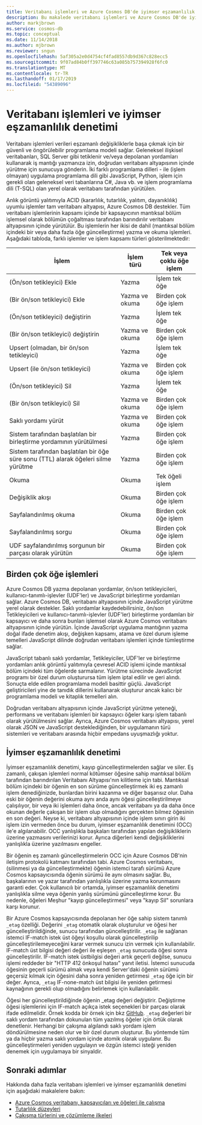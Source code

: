 ```yaml
---
title: Veritabanı işlemleri ve Azure Cosmos DB'de iyimser eşzamanlılık denetimi
description: Bu makalede veritabanı işlemleri ve Azure Cosmos DB'de iyimser eşzamanlılık denetimi
author: markjbrown
ms.service: cosmos-db
ms.topic: conceptual
ms.date: 11/14/2018
ms.author: mjbrown
ms.reviewer: sngun
ms.openlocfilehash: 5af305a2e0d4754cf4fad8557db9d367c828ecc5
ms.sourcegitcommit: 9f07ad84b0ff397746c63a085b757394928f6fc0
ms.translationtype: MT
ms.contentlocale: tr-TR
ms.lasthandoff: 01/17/2019
ms.locfileid: "54389096"
---
```

# <a name="database-transactions-and-optimistic-concurrency-control"></a>Veritabanı işlemleri ve iyimser eşzamanlılık denetimi

Veritabanı işlemleri verileri eşzamanlı değişikliklerle başa çıkmak için bir güvenli ve öngörülebilir programlama modeli sağlar. Geleneksel ilişkisel veritabanları, SQL Server gibi tetiklenir ve/veya depolanan yordamları kullanarak iş mantığı yazmanıza izin, doğrudan veritabanı altyapısının içinde yürütme için sunucuya gönderin. İki farklı programlama dilleri - ile (işlem olmayan) uygulama programlama dili gibi JavaScript, Python, işlem için gerekli olan geleneksel veri tabanlarına C#, Java vb. ve işlem programlama dili (T-SQL) olan yerel olarak veritabanı tarafından yürütülen.

Anlık görüntü yalıtımıyla ACID (kararlılık, tutarlılık, yalıtım, dayanıklılık) uyumlu işlemler tam veritabanı altyapısı, Azure Cosmos DB destekler. Tüm veritabanı işlemlerinin kapsamı içinde bir kapsayıcının mantıksal bölüm işlemsel olarak bölümün çoğaltması tarafından barındırılır veritabanı altyapısının içinde yürütülür. Bu işlemlerin her ikisi de dahil (mantıksal bölüm içindeki bir veya daha fazla öğe güncelleştirme) yazma ve okuma işlemleri. Aşağıdaki tabloda, farklı işlemler ve işlem kapsamı türleri gösterilmektedir:

| **İşlem**  | **İşlem türü** | **Tek veya çoklu öğe işlem** |
|---------|---------|---------|
| (Ön/son tetikleyici) Ekle | Yazma | İşlem tek öğe |
| (Bir ön/son tetikleyici) Ekle | Yazma ve okuma | Birden çok öğe işlem |
| (Ön/son tetikleyici) değiştirin | Yazma | İşlem tek öğe |
| (Bir ön/son tetikleyici) değiştirin | Yazma ve okuma | Birden çok öğe işlem |
| Upsert (olmadan, bir ön/son tetikleyici) | Yazma | İşlem tek öğe |
| Upsert (ile ön/son tetikleyici) | Yazma ve okuma | Birden çok öğe işlem |
| (Ön/son tetikleyici) Sil | Yazma | İşlem tek öğe |
| (Bir ön/son tetikleyici) Sil | Yazma ve okuma | Birden çok öğe işlem |
| Saklı yordamı yürüt | Yazma ve okuma | Birden çok öğe işlem |
| Sistem tarafından başlatılan bir birleştirme yordamının yürütülmesi | Yazma | Birden çok öğe işlem |
| Sistem tarafından başlatılan bir öğe süre sonu (TTL) alarak öğeleri silme yürütme | Yazma | Birden çok öğe işlem |
| Okuma | Okuma | Tek öğeli işlem |
| Değişiklik akışı | Okuma | Birden çok öğe işlem |
| Sayfalandırılmış okuma | Okuma | Birden çok öğe işlem |
| Sayfalandırılmış sorgu | Okuma | Birden çok öğe işlem |
| UDF sayfalandırılmış sorgunun bir parçası olarak yürütün | Okuma | Birden çok öğe işlem |

## <a name="multi-item-transactions"></a>Birden çok öğe işlemleri

Azure Cosmos DB yazma depolanan yordamlar, ön/son tetikleyicileri, kullanıcı-tanımlı-işlevler (UDF'ler) ve JavaScript birleştirme yordamları sağlar. Azure Cosmos DB, veritabanı altyapısının içinde JavaScript yürütme yerel olarak destekler. Saklı yordamlar kaydedebilirsiniz, ön/son Tetikleyicileri ve kullanıcı-tanımlı-işlevler (UDF'ler) birleştirme yordamları bir kapsayıcı ve daha sonra bunları işlemsel olarak Azure Cosmos veritabanı altyapısının içinde yürütün. İçinde JavaScript uygulama mantığının yazma doğal ifade denetim akışı, değişken kapsamı, atama ve özel durum işleme temelleri JavaScript dilinde doğrudan veritabanı işlemleri içinde tümleştirme sağlar.

JavaScript tabanlı saklı yordamlar, Tetikleyiciler, UDF'ler ve birleştirme yordamları anlık görüntü yalıtımıyla çevresel ACID işlemi içinde mantıksal bölüm içindeki tüm öğelerde sarmalanır. Yürütme sürecinde JavaScript programı bir özel durum oluşturursa tüm işlem iptal edilir ve geri alındı. Sonuçta elde edilen programlama modeli basittir güçlü. JavaScript geliştiricileri yine de tanıdık dillerini kullanarak oluşturur ancak kalıcı bir programlama modeli ve kitaplık temelleri alın.

Doğrudan veritabanı altyapısının içinde JavaScript yürütme yeteneği, performans ve veritabanı işlemleri bir kapsayıcı öğeler karşı işlem tabanlı olarak yürütülmesini sağlar. Ayrıca, Azure Cosmos veritabanı altyapısı, yerel olarak JSON ve JavaScript desteklediğinden, bir uygulamanın türü sistemleri ve veritabanı arasında hiçbir empedans uyuşmazlığı yoktur.

## <a name="optimistic-concurrency-control"></a>İyimser eşzamanlılık denetimi 

İyimser eşzamanlılık denetimi, kayıp güncelleştirmelerden sağlar ve siler. Eş zamanlı, çakışan işlemleri normal kötümser öğesine sahip mantıksal bölüm tarafından barındırılan Veritabanı Altyapısı'nın kilitleme için tabi. Mantıksal bölüm içindeki bir öğenin en son sürüme güncelleştirmek iki eş zamanlı işlem denediğinizde, bunlardan birini kazanma ve diğer başarısız olur. Daha eski bir öğenin değerini okuma aynı anda aynı öğesi güncelleştirilmeye çalışılıyor, bir veya iki işlemleri daha önce, ancak veritabanı ya da daha önce okunan değerle çakışan bir işlem olup olmadığını gerçekten bilmez öğesinin en son değeri. Neyse ki, veritabanı altyapısının içinde işlem sınırı girin iki işlem izin vermeden önce bu durum, iyimser eşzamanlılık denetimini (OCC) ile'e algılanabilir. OCC yanlışlıkla başkaları tarafından yapılan değişikliklerin üzerine yazmasını verilerinizi korur. Ayrıca diğerleri kendi değişikliklerini yanlışlıkla üzerine yazılmasını engeller.

Bir öğenin eş zamanlı güncelleştirmelerin OCC için Azure Cosmos DB'nin iletişim protokolü katmanı tarafından tabi. Azure Cosmos veritabanı, (silinmesi ya da güncelleştirmekte) öğenin istemci tarafı sürümü Azure Cosmos kapsayıcısında öğenin sürümü ile aynı olmasını sağlar. Bu, başkalarının ve yazar tarafından yanlışlıkla üzerine yazma korunmasını garanti eder. Çok kullanıcılı bir ortamda, iyimser eşzamanlılık denetimi yanlışlıkla silme veya öğenin yanlış sürümünü güncelleştirme korur. Bu nedenle, öğeleri Meşhur "kayıp güncelleştirmesi" veya "kayıp Sil" sorunlara karşı korunur.

Bir Azure Cosmos kapsayıcısında depolanan her öğe sahip sistem tanımlı `_etag` özelliği. Değerini `_etag` otomatik olarak oluşturulur ve öğesi her güncelleştirildiğinde, sunucu tarafından güncelleştirilir. `_etag` ile sağlanan istemci IF-match istek üst öğeyi koşullu olarak güncelleştirilip güncelleştirilemeyeceğini karar vermek sunucu izin vermek için kullanılabilir. IF-match üst bilgisi değeri değeri ile eşleşen `_etag` sunucuda öğesi sonra güncelleştirilir. IF-match istek üstbilgisi değeri artık geçerli değilse, sunucu işlemi reddeder bir "HTTP 412 önkoşul hatası" yanıt iletisi. İstemci sunucuda öğesinin geçerli sürümü almak veya kendi Server'daki öğenin sürümü geçersiz kılmak için öğesini daha sonra yeniden getirmesi `_etag` öğe için bir değer. Ayrıca, `_etag` IF-none-match üst bilgisi ile yeniden getirmesi kaynağının gerekli olup olmadığını belirlemek için kullanılabilir. 

Öğesi her güncelleştirildiğinde öğenin _etag değeri değiştirir. Değiştirme öğesi işlemlerini için IF-match açıkça istek seçenekleri bir parçası olarak ifade edilmelidir. Örnek kodda bir örnek için bkz [GitHub](https://github.com/Azure/azure-documentdb-dotnet/blob/master/samples/code-samples/DocumentManagement/Program.cs#L398-L446). `_etag` değerleri bir saklı yordam tarafından dokunulan tüm yazılmış öğeler için örtük olarak denetlenir. Herhangi bir çakışma algılandı saklı yordam işlem döndürülmesine neden olur ve bir özel durum oluşturur. Bu yöntemde tüm ya da hiçbir yazma saklı yordam içinde atomik olarak uygulanır. Bu güncelleştirmeleri yeniden uygulayın ve özgün istemci isteği yeniden denemek için uygulamaya bir sinyaldir.

## <a name="next-steps"></a>Sonraki adımlar

Hakkında daha fazla veritabanı işlemleri ve iyimser eşzamanlılık denetimi için aşağıdaki makalelere bakın:

- [Azure Cosmos veritabanı, kapsayıcıları ve öğeleri ile çalışma](databases-containers-items.md)
- [Tutarlılık düzeyleri](consistency-levels.md)
- [Çakışma türlerini ve çözümleme ilkeleri](conflict-resolution-policies.md)
